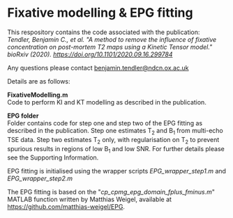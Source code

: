 # Fixative modelling & EPG fitting
This respository contains the code associated with the publication:\
*Tendler, Benjamin C., et al. "A method to remove the influence of fixative concentration on post-mortem T2 maps using a Kinetic Tensor model." bioRxiv (2020). https://doi.org/10.1101/2020.09.16.299784*

Any questions please contact benjamin.tendler@ndcn.ox.ac.uk

Details are as follows:

**FixativeModelling.m**\
Code to perform KI and KT modelling as described in the publication.

**EPG folder**\
Folder contains code for step one and step two of the EPG fitting as described in the publication. Step one estimates T<sub>2</sub> and B<sub>1</sub> from multi-echo TSE data. Step two estimates T<sub>2</sub> only, with regularisation on T<sub>2</sub> to prevent spurious results in regions of low B<sub>1</sub> and low SNR. For further details please see the Supporting Information.

EPG fitting is initialised using the wrapper scripts *EPG_wrapper_step1.m* and *EPG_wrapper_step2.m*

The EPG fitting is based on the "*cp_cpmg_epg_domain_fplus_fminus.m*" MATLAB function written by Matthias Weigel, available at https://github.com/matthias-weigel/EPG.

